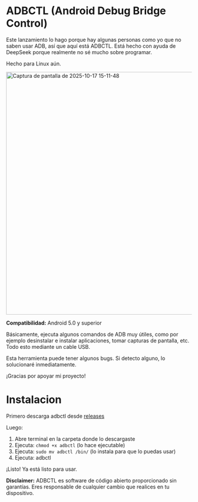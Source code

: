 # ADBCTL (Android Debug Bridge Control)
Este lanzamiento lo hago porque hay algunas personas como yo que no saben usar ADB, así que aquí está ADBCTL. 
Está hecho con ayuda de DeepSeek porque realmente no sé mucho sobre programar.

Hecho para Linux aún.

<img width="510" height="659" alt="Captura de pantalla de 2025-10-17 15-11-48" src="https://github.com/user-attachments/assets/0fc3909a-e506-46e6-97a2-9cef98b31547" />



**Compatibilidad:** Android 5.0 y superior

Básicamente, ejecuta algunos comandos de ADB muy útiles, como por ejemplo desinstalar e instalar aplicaciones, tomar capturas de pantalla, etc. Todo esto mediante un cable USB.

Esta herramienta puede tener algunos bugs. Si detecto alguno, lo solucionaré inmediatamente.

¡Gracias por apoyar mi proyecto!

# Instalacion
Primero descarga adbctl desde [releases](https://github.com/Gatomichi12/ADBCTL-Android-Debug-Bridge-Control-/releases)

Luego:

1. Abre terminal en la carpeta donde lo descargaste 
2. Ejecuta: `chmod +x adbctl` (lo hace ejecutable)
3. Ejecuta: `sudo mv adbctl /bin/` (lo instala para que lo puedas usar)
4. Ejecuta: adbctl

¡Listo! Ya está listo para usar.

**Disclaimer:** ADBCTL es software de código abierto proporcionado sin garantías. Eres responsable de cualquier cambio que realices en tu dispositivo.
